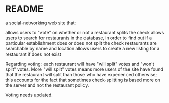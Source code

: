 # README

 a social-networking web site that:

allows users to "vote" on whether or not a restaurant splits the check
allows users to search for restaurants in the database, in order to find out if a particular establishment does or does not split the check
restaurants are searchable by name and location
allows users to create a new listing for a restaurant if does not exist

Regarding voting: each restaurant will have "will split" votes and "won't split" votes. More "will split" votes means more users of the site have found that the restaurant will split than those who have experienced otherwise; this accounts for the fact that sometimes check-splitting is based more on the server and not the restaurant policy.

Voting needs updated.
